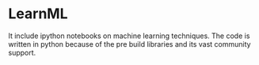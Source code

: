 # LearnML
It include ipython notebooks on machine learning techniques.
The code is written in python because of the pre build libraries and its vast community support.
